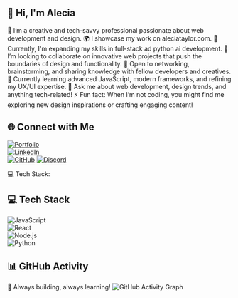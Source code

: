 ## 💫 Hi, I'm Alecia
🎨 I’m a creative and tech-savvy professional passionate about web development and design.
🌍 I showcase my work on aleciataylor.com.
🔭 Currently, I'm expanding my skills in full-stack ad python ai development.
👀 I’m looking to collaborate on innovative web projects that push the boundaries of design and functionality.
🤝 Open to networking, brainstorming, and sharing knowledge with fellow developers and creatives.
🌱 Currently learning advanced JavaScript, modern frameworks, and refining my UX/UI expertise.
💬 Ask me about web development, design trends, and anything tech-related!
⚡ Fun fact: When I’m not coding, you might find me exploring new design inspirations or crafting engaging content!

## 🌐 Connect with Me  
[![Portfolio](https://img.shields.io/badge/Portfolio-000?style=for-the-badge&logo=vercel&logoColor=white)](https://aleciataylor.com)  
[![LinkedIn](https://img.shields.io/badge/LinkedIn-0A66C2?style=for-the-badge&logo=linkedin&logoColor=white)](https://linkedin.com/in/alecia-taylor)  
[![GitHub](https://img.shields.io/badge/GitHub-181717?style=for-the-badge&logo=github&logoColor=white)](https://github.com/alecia-taylor)
[![Discord](https://img.shields.io/badge/Discord-5865F2?style=for-the-badge&logo=discord&logoColor=white)](https://discord.com/users/YOUR_DISCORD_ID)

💻 Tech Stack:
## 💻 Tech Stack  
![JavaScript](https://img.shields.io/badge/JavaScript-F7DF1E?style=for-the-badge&logo=javascript&logoColor=black)  
![React](https://img.shields.io/badge/React-61DAFB?style=for-the-badge&logo=react&logoColor=black)  
![Node.js](https://img.shields.io/badge/Node.js-339933?style=for-the-badge&logo=node.js&logoColor=white)  
![Python](https://img.shields.io/badge/Python-3776AB?style=for-the-badge&logo=python&logoColor=white)  

## 📊 GitHub Activity  
🚀 Always building, always learning!
![GitHub Activity Graph](https://github-readme-activity-graph.vercel.app/graph?username=alecia-taylor&theme=radical)






